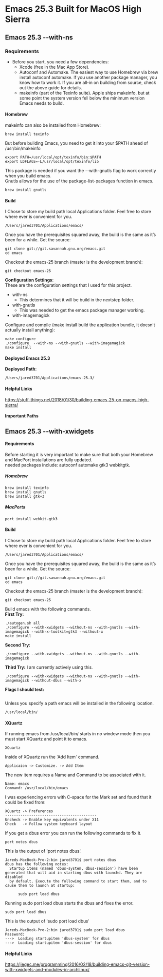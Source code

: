 # Emacs 25.3 Built for MacOS High Sierra

## Emacs 25.3 --with-ns
### Requirements

- Before you start, you need a few dependencies:
  - Xcode (free in the Mac App Store).
  - Autoconf and Automake. The easiest way to use Homebrew via brew install autoconf automake. If you use another package manager, you know how to work it. If you are all-in on building from source, check out the above guide for details.
  - makeinfo (part of the Texinfo suite). Apple ships makeinfo, but at some point the system version fell below the minimum version Emacs needs to build.


#### Homebrew

makeinfo can also be installed from Homebrew:
```
brew install texinfo
```

But before building Emacs, you need to get it into your $PATH ahead of /usr/bin/makeinfo
```
export PATH=/usr/local/opt/texinfo/bin:$PATH
export LDFLAGS=-L/usr/local/opt/texinfo/lib
```

This package is needed if you want the --with-gnutls flag to work correctly when you build emacs.  
Gnutls allows for the use of the package-list-packages function in emacs.
```
brew install gnutls
```


#### Build 

I Chose to store my build path local Applications folder.  Feel free to store where ever is convenient for you.  
```
/Users/jared3701/Applications/emacs/
```

Once you have the prerequisites squared away, the build is the same as it’s been for a while. Get the source:
```
git clone git://git.savannah.gnu.org/emacs.git
cd emacs

```

Checkout the emacs-25 branch (master is the development branch):  
```
git checkout emacs-25
```

__Configuration Settings:__  
These are the configuration settings that I used for this project.  
- with-ns
   - This determines that it will be build in the nextstep folder.
- with-gnutls
   - This was needed to get the emacs package manager working.
- with-imagemagick

Configure and compile (make install build the application bundle, it doesn’t actually install anything):
```
make configure
./configure  --with-ns --with-gnutls --with-imagemagick
make install
```



#### Deployed Emacs 25.3

__Deployed Path:__
```
/Users/jared3701/Applications/emacs-25.3/
```

#### Helpful Links
https://stuff-things.net/2018/01/30/building-emacs-25-on-macos-high-sierra/


#### Important Paths


## Emacs 25.3 --with-xwidgets 
#### Requirements

Before starting it is very important to make sure that both your Homebrew and MacPort installations are fully updated.  
needed packages include: autoconf automake gtk3 webkitgtk.  

##### Homebrew
```
brew install texinfo
brew install gnutls
brew install gtk+3
```

##### MacPorts
```
port install webkit-gtk3
``` 

#### Build

I Chose to store my build path local Applications folder.  Feel free to store where ever is convenient for you.  
```
/Users/jared3701/Applications/emacs/
```

Once you have the prerequisites squared away, the build is the same as it’s been for a while. Get the source:  
```
git clone git://git.savannah.gnu.org/emacs.git
cd emacs
```

Checkout the emacs-25 branch (master is the development branch):  
```
git checkout emacs-25
```

Build emacs with the following commands.  
__First Try:__
```
./autogen.sh all
./configure --with-xwidgets --without-ns --with-gnutls --with-imagemagick --with-x-toolkit=gtk3 --without-x
make install
```

__Second Try:__
```
./configure --with-xwidgets --without-ns --with-gnutls --with-imagemagick
```

__Third Try:__ I am currently actively using this. 
```
./configure --with-xwidgets --without-ns --with-gnutls --with-imagemagick --without-dbus --with-x
```

__Flags I should test:__
```

```

Unless you specify a path emacs will be installed in the following location.  
```
/usr/local/bin/
```

#### XQuartz

If running emacs from /usr/local/bin/ starts in no window mode then you must start XQuartz and point it to emacs.  
```
XQuartz
```

Inside of XQuartz run the 'Add Item' command.  
```
Applicaion -> Customize. -> Add Item
```

The new item requires a Name and Command to be associated with it.  
```
Name: emacs
Command: /usr/local/bin/emacs
```

I was experiencing errors with C-space for the Mark set and found that it could be fixed from:
```
XQuartz -> Preferences
------------------------------------------
Uncheck -> Enable key equivalents under X11
Check   -> Follow system keyboard layout
```

If you get a dbus error you can run the following commands to fix it.   
```
port notes dbus
```

This is the output of 'port notes dbus.'  
```
Jareds-MacBook-Pro-2:bin jared3701$ port notes dbus
dbus has the following notes:
  Startup items (named 'dbus-system, dbus-session') have been generated that will aid in starting dbus with launchd. They are disabled
  by default. Execute the following command to start them, and to cause them to launch at startup:

      sudo port load dbus
```

Running sudo port load dbus starts the dbus and fixes the error.  
```
sudo port load dbus
```

This is the output of 'sudo port load dbus'
```
Jareds-MacBook-Pro-2:bin jared3701$ sudo port load dbus
Password:
--->  Loading startupitem 'dbus-system' for dbus
--->  Loading startupitem 'dbus-session' for dbus
```

#### Helpful Links
https://jiegec.me/programming/2016/02/18/building-emacs-git-version-with-xwidgets-and-modules-in-archlinux/

